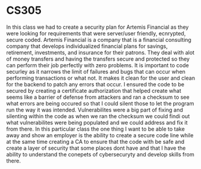 # CS305

In this class we had to create a security plan for Artemis Financial as they were looking for requirements that were server/user friendly, ecnrypted, secure coded.  Artemis Financial is a company that is a financial consulting company that develops individualized financial plans for savings, retirement, investments, and insurance for their patrons.  They deal with alot of money transfers and having the transfers secure and protected so they can perform their job perfectly with zero problems.  It is important to code securley as it narrows the limit of failures and bugs that can occur when performing transactions or what not.  It makes it clean for the user and clean for the backend to patch any errors that occur.  I ensured the code to be secured by creating a certificate authorization that helped create what seems like a barrier of defense from attackers and ran a checksum to see what errors are being occured so that I could silent those to let the program run the way it was intended. Vulnerabilites were a big part of fixing and silenting within the code as when we ran the checksum we could findi out what vulnerabilites were being populated and we could address and fix it from there. In this particular class the one thing I want to be able to take away and show an employer is the ability to create a secure code line while at the same time creating a CA to ensure that the code with be safe and create a layer of security that some places dont have and that I have the ability to understand the conepets of cybersecuryty and develop skills from there. 
